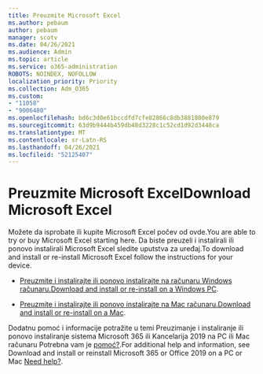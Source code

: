 ```yaml
---
title: Preuzmite Microsoft Excel
ms.author: pebaum
author: pebaum
manager: scotv
ms.date: 04/26/2021
ms.audience: Admin
ms.topic: article
ms.service: o365-administration
ROBOTS: NOINDEX, NOFOLLOW
localization_priority: Priority
ms.collection: Adm_O365
ms.custom:
- "11058"
- "9006480"
ms.openlocfilehash: bd6c3d0e61bccdfd7cfe82866c8db3881800e879
ms.sourcegitcommit: 63d9b9444b459db48d3228c1c52cd1d92d3448ca
ms.translationtype: MT
ms.contentlocale: sr-Latn-RS
ms.lasthandoff: 04/26/2021
ms.locfileid: "52125407"
---
```

# <a name="download-microsoft-excel"></a><span data-ttu-id="bd91e-102">Preuzmite Microsoft Excel</span><span class="sxs-lookup"><span data-stu-id="bd91e-102">Download Microsoft Excel</span></span>

<span data-ttu-id="bd91e-103">Možete da isprobate ili kupite Microsoft Excel počev od ovde.</span><span class="sxs-lookup"><span data-stu-id="bd91e-103">You are able to try or buy Microsoft Excel starting here.</span></span> <span data-ttu-id="bd91e-104">Da biste preuzeli i instalirali ili ponovo instalirali Microsoft Excel sledite uputstva za uređaj.</span><span class="sxs-lookup"><span data-stu-id="bd91e-104">To download and install or re-install Microsoft Excel follow the instructions for your device.</span></span> 

- <span data-ttu-id="bd91e-105">[Preuzmite i instalirajte ili ponovo instalirajte na računaru Windows računaru.](https://support.microsoft.com/office/download-and-install-or-reinstall-microsoft-365-or-office-2019-on-a-pc-or-mac-4414eaaf-0478-48be-9c42-23adc4716658?ui=en-us&rs=en-us&ad=us#InstallSteps=Install_on_a_PC)</span><span class="sxs-lookup"><span data-stu-id="bd91e-105">[Download and install or re-install on a Windows PC](https://support.microsoft.com/office/download-and-install-or-reinstall-microsoft-365-or-office-2019-on-a-pc-or-mac-4414eaaf-0478-48be-9c42-23adc4716658?ui=en-us&rs=en-us&ad=us#InstallSteps=Install_on_a_PC).</span></span> 

- <span data-ttu-id="bd91e-106">[Preuzmite i instalirajte ili ponovo instalirajte na Mac računaru.](https://support.microsoft.com/office/download-and-install-or-reinstall-microsoft-365-or-office-2019-on-a-pc-or-mac-4414eaaf-0478-48be-9c42-23adc4716658?ui=en-us&rs=en-us&ad=us#InstallSteps=Install_on_a_Mac)</span><span class="sxs-lookup"><span data-stu-id="bd91e-106">[Download and install or re-install on a Mac](https://support.microsoft.com/office/download-and-install-or-reinstall-microsoft-365-or-office-2019-on-a-pc-or-mac-4414eaaf-0478-48be-9c42-23adc4716658?ui=en-us&rs=en-us&ad=us#InstallSteps=Install_on_a_Mac).</span></span> 

<span data-ttu-id="bd91e-107">Dodatnu pomoć i informacije potražite u temi Preuzimanje i instaliranje ili ponovo instaliranje sistema Microsoft 365 ili Kancelarija 2019 na PC ili Mac računaru Potrebna vam je [pomoć?](https://support.microsoft.com/office/download-and-install-or-reinstall-microsoft-365-or-office-2019-on-a-pc-or-mac-4414eaaf-0478-48be-9c42-23adc4716658?ui=en-us&rs=en-us&ad=us#InstallSteps=need_help).</span><span class="sxs-lookup"><span data-stu-id="bd91e-107">For additional help and information, see Download and install or reinstall Microsoft 365 or Office 2019 on a PC or Mac [Need help?](https://support.microsoft.com/office/download-and-install-or-reinstall-microsoft-365-or-office-2019-on-a-pc-or-mac-4414eaaf-0478-48be-9c42-23adc4716658?ui=en-us&rs=en-us&ad=us#InstallSteps=need_help).</span></span> 